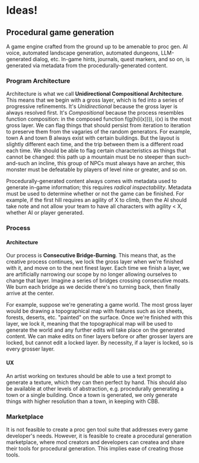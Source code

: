 # Ideas!

## Procedural game generation
A game engine crafted from the ground up to be amenable to proc gen. AI voice, automated landscape generation, automated dungeons, LLM-generated dialog, etc. In-game hints, journals, quest markers, and so on, is generated via metadata from the procedurally-generated content.

### Program Architecture
Architecture is what we call **Unidirectional Compositional Architecture**. This means that we begin with a gross layer, which is fed into a series of progressive refinements. It's *Unidirectional* because the gross layer is always resolved first. It's *Compositional* because the process resembles function composition: in the composed function f(g(h(i(x)))), i(x) is the most gross layer. We can flag things that should persist from iteration to iteration to preserve them from the vagaries of the random generators. For example, town A and town B always exist with certain buildings. But the layout is slightly different each time, and the trip between them is a different road each time. We should be able to flag certain characteristics as things that cannot be changed: this path up a mountain must be no steeper than such-and-such an incline, this group of NPCs must always have an archer, this monster must be defeatable by players of level nine or greater, and so on.

Procedurally-generated content always comes with metadata used to generate in-game information; this requires *radical inspectability*. Metadata must be used to determine whether or not the game can be finished. For example, if the first hill requires an agility of X to climb, then the AI should take note and not allow your team to have all characters with agility < X, whether AI or player generated.

### Process
#### Architecture
Our process is **Consecutive Bridge-Burning**. This means that, as the creative process continues, we lock the gross layer when we're finished with it, and move on to the next finest layer. Each time we finish a layer, we are artificially narrowing our scope by no longer allowing ourselves to change that layer. Imagine a series of bridges crossing consecutive moats. We burn each bridge as we decide there's no turning back, then finally arrive at the center.

For example, suppose we're generating a game world. The most gross layer would be drawing a topographical map with features such as ice sheets, forests, deserts, etc. "painted" on the surface. Once we're finished with this layer, we lock it, meaning that the topographical map will be used to generate the world and any further edits will take place on the generated content. We can make edits on finer layers before or after grosser layers are locked, but cannot edit a locked layer. By necessity, if a layer is locked, so is every grosser layer.

#### UX
An artist working on textures should be able to use a text prompt to generate a texture, which they can then perfect by hand. This should also be available at other levels of abstraction, e.g. procedurally generating a town or a single building. Once a town is generated, we only generate things with higher resolution than a town, in keeping with CBB.


### Marketplace
It is not feasible to create a proc gen tool suite that addresses every game developer's needs. However, it is feasible to create a procedural generation marketplace, where mod creators and developers can createa and share their tools for procedural generation. This implies ease of creating those tools.

